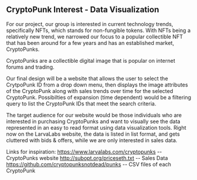 ## CryptoPunk Interest - Data Visualization


For our project, our group is interested in current technology trends, specifically NFTs, which stands for non-fungible tokens. With NFTs being a relatively new trend, we narrowed our focus to a popular collectible NFT that has been around for a few years and has an established market, CryptoPunks.

CryptoPunks are a collectible digital image that is popular on internet forums and trading.

Our final design will be a website that allows the user to select the CrytpoPunk ID from a drop down menu, then displays the image attributes of the CryptoPunk along with sales trends over time for the selected CryptoPunk. Possibilties of expansion (time dependent) would be a filtering query to list the CryptoPunk IDs that meet the search criteria.

The target audience for our website would be those individuals who are interested in purchasing CryptoPunks and want to visually see the data represented in an easy to read format using data visualization tools. Right now on the LarvaLabs website, the data is listed in list format, and gets cluttered with bids & offers, while we are only interested in sales data.

Links for inspiration:  https://www.larvalabs.com/cryptopunks -- CryptoPunks website
                        http://subopt.org/priceseth.txt -- Sales Data
                        https://github.com/cryptopunksnotdead/punks -- CSV files of each CryptoPunk
                        
